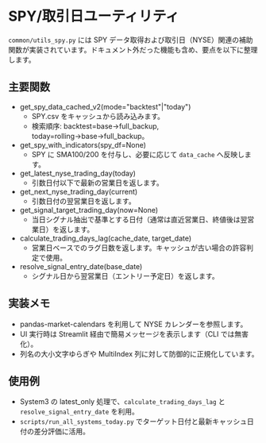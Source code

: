 # SPY/取引日ユーティリティ

`common/utils_spy.py` には SPY データ取得および取引日（NYSE）関連の補助関数が実装されています。ドキュメント外だった機能も含め、要点を以下に整理します。

## 主要関数

- get_spy_data_cached_v2(mode="backtest"|"today")
  - SPY.csv をキャッシュから読み込みます。
  - 検索順序: backtest=base→full_backup, today=rolling→base→full_backup。
- get_spy_with_indicators(spy_df=None)
  - SPY に SMA100/200 を付与し、必要に応じて `data_cache` へ反映します。
- get_latest_nyse_trading_day(today)
  - 引数日付以下で最新の営業日を返します。
- get_next_nyse_trading_day(current)
  - 引数日付の翌営業日を返します。
- get_signal_target_trading_day(now=None)
  - 当日シグナル抽出で基準とする日付（通常は直近営業日、終値後は翌営業日）を返します。
- calculate_trading_days_lag(cache_date, target_date)
  - 営業日ベースでのラグ日数を返します。キャッシュが古い場合の許容判定で使用。
- resolve_signal_entry_date(base_date)
  - シグナル日から翌営業日（エントリー予定日）を返します。

## 実装メモ

- pandas-market-calendars を利用して NYSE カレンダーを参照します。
- UI 実行時は Streamlit 経由で簡易メッセージを表示します（CLI では無害化）。
- 列名の大小文字ゆらぎや MultiIndex 列に対して防御的に正規化しています。

## 使用例

- System3 の latest_only 処理で、`calculate_trading_days_lag` と `resolve_signal_entry_date` を利用。
- `scripts/run_all_systems_today.py` でターゲット日付と最新キャッシュ日付の差分評価に活用。
